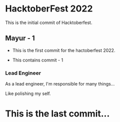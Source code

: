 # HacktoberFest 2022

This is the initial commit of Hacktoberfest.

## Mayur - 1

* This is the first commit for the hactoberfest 2022.

* This contains commit - 1

###  Lead Engineer

As a lead engineer, I'm responsible for many things...

Like polishing my self.

# This is the last commit...